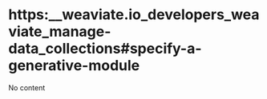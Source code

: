 # https:\_\_weaviate.io_developers_weaviate_manage-data_collections#specify-a-generative-module

No content
